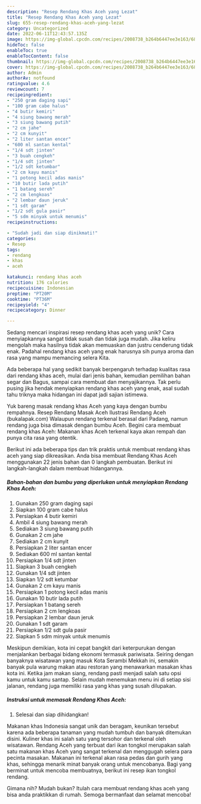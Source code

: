```yaml
---
description: "Resep Rendang Khas Aceh yang Lezat"
title: "Resep Rendang Khas Aceh yang Lezat"
slug: 655-resep-rendang-khas-aceh-yang-lezat
category: Uncategorized
date: 2022-06-11T12:43:57.135Z
image: https://img-global.cpcdn.com/recipes/2008738_b264b6447ee3e163/680x482cq70/rendang-khas-aceh-foto-resep-utama.jpg
hideToc: false
enableToc: true
enableTocContent: false
thumbnail: https://img-global.cpcdn.com/recipes/2008738_b264b6447ee3e163/680x482cq70/rendang-khas-aceh-foto-resep-utama.jpg
cover: https://img-global.cpcdn.com/recipes/2008738_b264b6447ee3e163/680x482cq70/rendang-khas-aceh-foto-resep-utama.jpg
author: Admin
authorAv: notfound
ratingvalue: 4.6
reviewcount: 7
recipeingredient:
- "250 gram daging sapi"
- "100 gram cabe halus"
- "4 butir kemiri"
- "4 siung bawang merah"
- "3 siung bawang putih"
- "2 cm jahe"
- "2 cm kunyit"
- "2 liter santan encer"
- "600 ml santan kental"
- "1/4 sdt jinten"
- "3 buah cengkeh"
- "1/4 sdt jinten"
- "1/2 sdt ketumbar"
- "2 cm kayu manis"
- "1 potong kecil adas manis"
- "10 butir lada putih"
- "1 batang sereh"
- "2 cm lengkoas"
- "2 lembar daun jeruk"
- "1 sdt garam"
- "1/2 sdt gula pasir"
- "5 sdm minyak untuk menumis"
recipeinstructions:

- "Sudah jadi dan siap dinikmati!"
categories:
- Resep
tags:
- rendang
- khas
- aceh

katakunci: rendang khas aceh 
nutrition: 176 calories
recipecuisine: Indonesian
preptime: "PT20M"
cooktime: "PT36M"
recipeyield: "4"
recipecategory: Dinner

---
```





Sedang mencari inspirasi resep rendang khas aceh yang unik? Cara menyiapkannya sangat tidak susah dan tidak juga mudah. Jika keliru mengolah maka hasilnya tidak akan memuaskan dan justru cenderung tidak enak. Padahal rendang khas aceh yang enak harusnya sih punya aroma dan rasa yang mampu memancing selera Kita.





Ada beberapa hal yang sedikit banyak berpengaruh terhadap kualitas rasa dari rendang khas aceh, mulai dari jenis bahan, kemudian pemilihan bahan segar dan Bagus, sampai cara membuat dan menyajikannya. Tak perlu pusing jika hendak menyiapkan rendang khas aceh yang enak,      asal sudah tahu triknya maka hidangan ini dapat jadi sajian istimewa.














Yuk bareng masak rendang khas Aceh yang kaya dengan bumbu rempahnya. Resep Rendang Masak Aceh Ilustrasi Rendang Aceh (bukalapak.com) Walaupun rendang terkenal berasal dari Padang, namun rendang juga bisa dimasak dengan bumbu Aceh. Begini cara membuat rendang khas Aceh: Makanan khas Aceh terkenal kaya akan rempah dan punya cita rasa yang otentik.






Berikut ini ada beberapa tips dan trik praktis untuk membuat rendang khas aceh yang siap dikreasikan. Anda bisa membuat Rendang Khas Aceh menggunakan 22 jenis bahan dan 0 langkah pembuatan. Berikut ini langkah-langkah dalam membuat hidangannya.

<!--inarticleads1-->

##### Bahan-bahan dan bumbu yang diperlukan untuk menyiapkan Rendang Khas Aceh:

1. Gunakan 250 gram daging sapi
1. Siapkan 100 gram cabe halus
1. Persiapkan 4 butir kemiri
1. Ambil 4 siung bawang merah
1. Sediakan 3 siung bawang putih
1. Gunakan 2 cm jahe
1. Sediakan 2 cm kunyit
1. Persiapkan 2 liter santan encer
1. Sediakan 600 ml santan kental
1. Persiapkan 1/4 sdt jinten
1. Siapkan 3 buah cengkeh
1. Gunakan 1/4 sdt jinten
1. Siapkan 1/2 sdt ketumbar
1. Gunakan 2 cm kayu manis
1. Persiapkan 1 potong kecil adas manis
1. Gunakan 10 butir lada putih
1. Persiapkan 1 batang sereh
1. Persiapkan 2 cm lengkoas
1. Persiapkan 2 lembar daun jeruk
1. Gunakan 1 sdt garam
1. Persiapkan 1/2 sdt gula pasir
1. Siapkan 5 sdm minyak untuk menumis


Meskipun demikian, kota ini cepat bangkit dari keterpurukan dengan menjalankan berbagai bidang ekonomi termasuk pariwisata. Seiring dengan banyaknya wisatawan yang masuk Kota Serambi Mekkah ini, semakin banyak pula warung makan atau restoran yang menawarkan masakan khas kota ini. Ketika jam makan siang, rendang pasti menjadi salah satu opsi kamu untuk kamu santap. Selain mudah menemukan menu ini di setiap sisi jalanan, rendang juga memiliki rasa yang khas yang susah dilupakan. 

<!--inarticleads2-->

##### Instruksi untuk memasak Rendang Khas Aceh:


1. Selesai dan siap dihidangkan!

Makanan khas Indonesia sangat unik dan beragam, keunikan tersebut karena ada beberapa tanaman yang mudah tumbuh dan banyak ditemukan disini. Kuliner khas ini salah satu yang tersohor dan terkenal oleh wisatawan. Rendang Aceh yang terbuat dari ikan tongkol merupakan salah satu makanan khas Aceh yang sangat terkenal dan menggugah selera para pecinta masakan. Makanan ini terkenal akan rasa pedas dan gurih yang khas, sehingga menarik minat banyak orang untuk mencobanya. Bagi yang berminat untuk mencoba membuatnya, berikut ini resep ikan tongkol rendang. 

Gimana nih? Mudah bukan? Itulah cara membuat rendang khas aceh yang bisa anda praktikkan di rumah. Semoga bermanfaat dan selamat mencoba!
